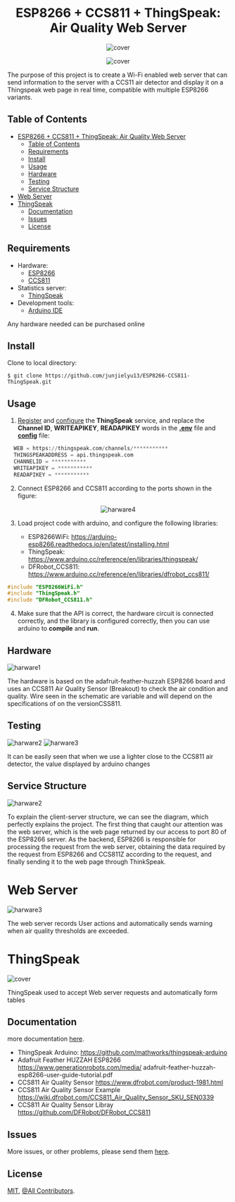 <div align="center">

# ESP8266 + CCS811 + ThingSpeak: Air Quality Web Server

![cover](.etc/ESP8266_SERVER.png)

![cover](.etc/ThingSpeak.png)

</div>

The purpose of this project is to create a Wi-Fi enabled web server that can send information to the server with a CCS11 air detector and display it on a Thingspeak web page in real time, compatible with multiple ESP8266 variants.

## Table of Contents

- [ESP8266 + CCS811 + ThingSpeak: Air Quality Web Server](#esp8266--ccs811--thingspeak-air-quality-web-server)
  - [Table of Contents](#table-of-contents)
  - [Requirements](#requirements)
  - [Install](#install)
  - [Usage](#usage)
  - [Hardware](#hardware)
  - [Testing](#testing)
  - [Service Structure](#service-structure)
- [Web Server](#web-server)
- [ThingSpeak](#thingspeak)
  - [Documentation](#documentation)
  - [Issues](#issues)
  - [License](#license)

## Requirements

- Hardware:
  - [ESP8266](https://www.esp8266.com/)
  - [CCS811](https://wiki.dfrobot.com/CCS811_Air_Quality_Sensor_SKU_SEN0339)
- Statistics server:
  - [ThingSpeak](https://thingspeak.com/)
- Development tools:
  - [Arduino IDE](https://www.arduino.cc/en/software)

Any hardware needed can be purchased online

## Install

Clone to local directory:

`$ git clone https://github.com/junjielyu13/ESP8266-CCS811-ThingSpeak.git`

## Usage

1. [Register](https://thingspeak.com/login?skipSSOCheck=true) and [configure](https://thingspeak.com/channels/new) the **ThingSpeak** service, and replace the **Channel ID**, **WRITEAPIKEY**, **READAPIKEY** words in the [**.env**](.env) file and [**config**](./webserver/config.h) file:

```py
  WEB = https://thingspeak.com/channels/***********
  THINGSPEAKADDRESS = api.thingspeak.com
  CHANNELID = ***********
  WRITEAPIKEY = ***********
  READAPIKEY = ***********
```

2. Connect ESP8266 and CCS811 according to the ports shown in the figure:

<div align="center">

![harware4](.etc/plan.png)

</div>

3. Load project code with arduino, and configure the following libraries:

   - ESP8266WiFi: https://arduino-esp8266.readthedocs.io/en/latest/installing.html
   - ThingSpeak: https://www.arduino.cc/reference/en/libraries/thingspeak/
   - DFRobot_CCS811: https://www.arduino.cc/reference/en/libraries/dfrobot_ccs811/

```c
#include "ESP8266WiFi.h"
#include "ThingSpeak.h"
#include "DFRobot_CCS811.h"
```

4. Make sure that the API is correct, the hardware circuit is connected correctly, and the library is configured correctly, then you can use arduino to **compile** and **run**.

## Hardware

![harware1](.etc/foto_1.jpg)

The hardware is based on the adafruit-feather-huzzah ESP8266 board and uses an CCS811 Air Quality Sensor (Breakout) to check the air condition and quality. Wire seen in the schematic are variable and will depend on the specifications of on the versionCSS811.

## Testing

![harware2](.etc/foto_2-1.png) ![harware3](.etc/foto_2-2.png)

It can be easily seen that when we use a lighter close to the CCS811 air detector, the value displayed by arduino changes

## Service Structure

![harware2](.etc/structure.png)

To explain the çlient-server structure, we can see the diagram, which perfectly explains the project. The first thing that caught our attention was the web server, which is the web page returned by our access to port 80 of the ESP8266 server. As the backend, ESP8266 is responsible for processing the request from the web server, obtaining the data required by the request from ESP8266 and CCS811Z according to the request, and finally sending it to the web page through ThinkSpeak.

# Web Server

![harware3](.etc/ESP8266_SERVER.png)

The web server records User actions and automatically sends warning when air quality thresholds are exceeded.

# ThingSpeak

![cover](.etc/ThingSpeak.png)

ThingSpeak used to accept Web server requests and automatically form tables

## Documentation

more documentation [here]().

- ThingSpeak Arduino: https://github.com/mathworks/thingspeak-arduino
- Adafruit Feather HUZZAH ESP8266 https://www.generationrobots.com/media/
  adafruit-feather-huzzah-esp8266-user-guide-tutorial.pdf
- CCS811 Air Quality Sensor https://www.dfrobot.com/product-1981.html
- CCS811 Air Quality Sensor Example https://wiki.dfrobot.com/CCS811_Air_Quality_Sensor_SKU_SEN0339
- CCS811 Air Quality Sensor Libray https://github.com/DFRobot/DFRobot_CCS811

## Issues

More issues, or other problems, please send them [here](https://github.com/junjielyu13/ESP8266-CCS811-ThingSpeak/issues).

## License

[MIT](https://github.com/junjielyu13/ESP8266-CCS811-ThingSpeak/blob/main/LICENSE), [@All Contributors](#contributing).

